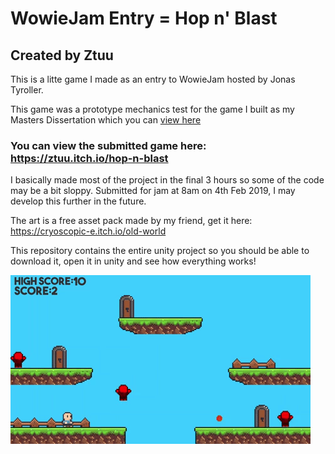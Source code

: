 # WowieJam Entry = Hop n' Blast
## Created by Ztuu
This is a litte game I made as an entry to WowieJam hosted by Jonas Tyroller.

This game was a prototype mechanics test for the game I built as my Masters Dissertation which you can [view here](https://github.com/Ztuu/Masters-Project)

### You can view the submitted game here: https://ztuu.itch.io/hop-n-blast

I basically made most of the project in the final 3 hours so some of the code may be a bit sloppy.
Submitted for jam at 8am on 4th Feb 2019, I may develop this further in the future.

The art is a free asset pack made by my friend, get it here: https://cryoscopic-e.itch.io/old-world

This repository contains the entire unity project so you should be able to download it, open it in unity and see how everything works!

![Gameplay gif](WowieJam/Screenshots/gameplaygif.gif)
